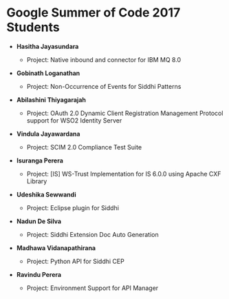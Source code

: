 # Google Summer of Code 2017 Students

- **Hasitha Jayasundara**
  - Project: Native inbound and connector for IBM MQ 8.0

- **Gobinath Loganathan**
  - Project: Non-Occurrence of Events for Siddhi Patterns

- **Abilashini Thiyagarajah**
  - Project: OAuth 2.0 Dynamic Client Registration Management Protocol support for WSO2 Identity Server

- **Vindula Jayawardana**
  - Project: SCIM 2.0 Compliance Test Suite

- **Isuranga Perera**
  - Project: [IS] WS-Trust Implementation for IS 6.0.0 using Apache CXF Library

- **Udeshika Sewwandi**
  - Project: Eclipse plugin for Siddhi

- **Nadun De Silva**
  - Project: Siddhi Extension Doc Auto Generation

- **Madhawa Vidanapathirana**
  - Project: Python API for Siddhi CEP

- **Ravindu Perera**
  - Project: Environment Support for API Manager